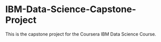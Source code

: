 # IBM-Data-Science-Capstone-Project
This is the capstone project for the Coursera IBM Data Science Course.
